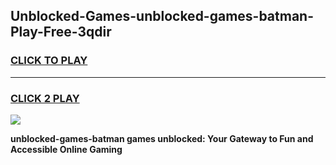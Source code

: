 
## Unblocked-Games-unblocked-games-batman-Play-Free-3qdir
<h3>
<a href="https://premium76.site?title=unblocked-games-batman&ref=09A">CLICK TO PLAY</a></h3>
<hr>

<h3>
<a href="https://premium76.site?title=unblocked-games-batman&ref=09A">CLICK 2 PLAY</a>
  
</h3>

<a href="https://premium76.site?title=unblocked-games-batman&ref=09A"><img src="https://clearcache.store/games.png"></a>


**unblocked-games-batman games unblocked: Your Gateway to Fun and Accessible Online Gaming**
